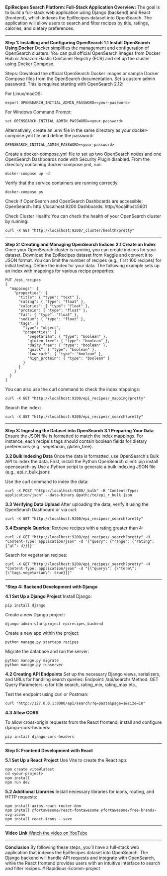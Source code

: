 
**EpiRecipes Search Platform: Full-Stack Application
Overview:**
The goal is to build a full-stack web application using Django (backend) and React (frontend), which indexes the EpiRecipes dataset into OpenSearch. The application will allow users to search and filter recipes by title, ratings, calories, and dietary preferences.

-------------------------------------------------------------------------------------------------------------------------------------------------------------------------------------------------------------------

**Step 1: Installing and Configuring OpenSearch**
**1.1 Install OpenSearch Using Docker**
Docker simplifies the management and configuration of OpenSearch clusters. You can pull official OpenSearch images from Docker Hub or Amazon Elastic Container Registry (ECR) and set up the cluster using Docker Compose.

Steps:
Download the official OpenSearch Docker images or sample Docker Compose files from the OpenSearch documentation.
Set a custom admin password. This is required starting with OpenSearch 2.12:

For Linux/macOS:
```
export OPENSEARCH_INITIAL_ADMIN_PASSWORD=<your-password>
```
For Windows Command Prompt:
```
set OPENSEARCH_INITIAL_ADMIN_PASSWORD=<your-password>
```
Alternatively, create an .env file in the same directory as your docker-compose.yml file and define the password:
```
OPENSEARCH_INITIAL_ADMIN_PASSWORD=<your-password>
```
Create a docker-compose.yml file to set up two OpenSearch nodes and one OpenSearch Dashboards node with Security Plugin disabled.
From the directory containing docker-compose.yml, run:
```
docker-compose up -d
```
Verify that the service containers are running correctly:
```
docker-compose ps
```
Check if OpenSearch and OpenSearch Dashboards are accessible:
OpenSearch: http://localhost:9200
Dashboards: http://localhost:5601

Check Cluster Health:
You can check the health of your OpenSearch cluster by running:
```
curl -X GET "http://localhost:9200/_cluster/health?pretty"
```
--------------------------------------------------------------------------------------------------------------------------------------------------------------------------------------------------------------------

**Step 2: Creating and Managing OpenSearch Indices**
**2.1 Create an Index**
Once your OpenSearch cluster is running, you can create indices for your dataset.
Download the EpiRecipes dataset from Kaggle and convert it to JSON format. You can limit the number of recipes (e.g., first 100 recipes) for initial testing.
Define the index for your data. The following example sets up an index with mappings for various recipe properties:
```
PUT /epi_recipes
{
  "mappings": {
    "properties": {
      "title": { "type": "text" },
      "rating": { "type": "float" },
      "calories": { "type": "float" },
      "protein": { "type": "float" },
      "fat": { "type": "float" },
      "sodium": { "type": "float" },
      "tags": {
        "type": "object",
        "properties": {
          "vegetarian": { "type": "boolean" },
          "gluten_free": { "type": "boolean" },
          "dairy_free": { "type": "boolean" },
          "quick": { "type": "boolean" },
          "low_carb": { "type": "boolean" },
          "high_protein": { "type": "boolean" }
        }
      }
    }
  }
}
```
You can also use the curl command to check the index mappings:
```
curl -X GET "http://localhost:9200/epi_recipes/_mapping?pretty"
```
Search the index:
```
curl -X GET "http://localhost:9200/epi_recipes/_search?pretty"
```
--------------------------------------------------------------------------------------------------------------------------------------------------------------------------------------------------------------------

**Step 3: Ingesting the Dataset into OpenSearch**
**3.1 Preparing Your Data**
Ensure the JSON file is formatted to match the index mappings. For instance, each recipe's tags should contain boolean fields for dietary preferences (e.g., vegetarian, gluten_free).

**3.2 Bulk Indexing Data**
Once the data is formatted, use OpenSearch's Bulk API to index the data.
First, install the Python OpenSearch client:
pip install opensearch-py
Use a Python script to generate a bulk indexing JSON file (e.g., epi_r_bulk.json):

Use the curl command to index the data:
```
curl -X POST "http://localhost:9200/_bulk" -H "Content-Type: application/json" --data-binary @path:/to/epi_r_bulk.json
```
**3.3 Verifying Data Upload**
After uploading the data, verify it using the OpenSearch Dashboard or via curl:
```
curl -X GET "http://localhost:9200/epi_recipes/_search?pretty"
```
**3.4 Example Queries:**
Retrieve recipes with a rating greater than 4:
```
curl -X GET "http://localhost:9200/epi_recipes/_search?pretty" -H "Content-Type: application/json" -d '{"query": {"range": {"rating": {"gt": 4}}}}'
```
Search for vegetarian recipes:
```
curl -X GET "http://localhost:9200/epi_recipes/_search?pretty" -H "Content-Type: application/json" -d "{\"query\": {\"term\": {\"tags.vegetarian\": true}}}"
```
--------------------------------------------------------------------------------------------------------------------------------------------------------------------------------------------------------------------

***Step 4: Backend Development with Django**

**4.1 Set Up a Django Project**
Install Django:
```
pip install django
```
Create a new Django project:
```
django-admin startproject epirecipes_backend
```
Create a new app within the project:
```
python manage.py startapp recipes
```
Migrate the database and run the server:
```
python manage.py migrate
python manage.py runserver
```
**4.2 Creating API Endpoints**
Set up the necessary Django views, serializers, and URLs for handling search queries:
Endpoint: /api/search/
Method: GET
Query Parameters: q for title search, rating_min, rating_max etc.,

Test the endpoint using curl or Postman:
```
curl "http://127.0.0.1:8000/api/search/?q=pasta&page=1&size=10"
```
**4.3 Allow CORS**

To allow cross-origin requests from the React frontend, install and configure django-cors-headers:
```
pip install django-cors-headers
```
--------------------------------------------------------------------------------------------------------------------------------------------------------------------------------------------------------------------

**Step 5: Frontend Development with React**

**5.1 Set Up a React Project**
Use Vite to create the React app:
```
npm create vite@latest
cd <your-project>
npm install
npm run dev
```
**5.2 Additional Libraries**
Install necessary libraries for icons, routing, and HTTP requests:
```
npm install axios react-router-dom
npm install @fortawesome/react-fontawesome @fortawesome/free-brands-svg-icons
npm install react-icons --save
```
--------------------------------------------------------------------------------------------------------------------------------------------------------------------------------------------------------------------

**Video Link**
[Watch the video on YouTube](https://www.youtube.com/watch?v=ZdCSf1fG4tU)

--------------------------------------------------------------------------------------------------------------------------------------------------------------------------------------------------------------------

**Conclusion**
By following these steps, you’ll have a full-stack web application that indexes the EpiRecipes dataset into OpenSearch. The Django backend will handle API requests and integrate with OpenSearch, while the React frontend provides users with an intuitive interface to search and filter recipes.
#   R a p i d i o u s - E c o m m - p r o j e c t  
 